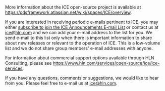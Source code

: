 More information about the ICE open-source project is available at https://cdsframework.atlassian.net/wiki/spaces/ICE/overview.

If you are interested in receiving periodic e-mails pertinent to ICE, you may either [subscribe to join the ICE Announcements E-mail List](https://groups.google.com/a/hln.com/forum/#!forum/ice-announcements) or contact us at ice@hln.com and we can add your e-mail address to the list for you. We send e-mail to this list only when there is important information to share about new releases or relevant to the operation of ICE. This is a low-volume list and we do not share group members' e-mail addresses with anyone.

For information about commercial support options available through HLN Consulting, please see https://www.hln.com/services/open-source/ice/ice-services.

If you have any questions, comments or suggestions, we would like to hear from you. Please feel free to e-mail us at ice@hln.com.

